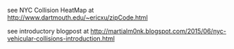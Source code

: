 see NYC Collision HeatMap at http://www.dartmouth.edu/~ericxu/zipCode.html

see introductory blogpost at http://martialm0nk.blogspot.com/2015/06/nyc-vehicular-collisions-introduction.html
